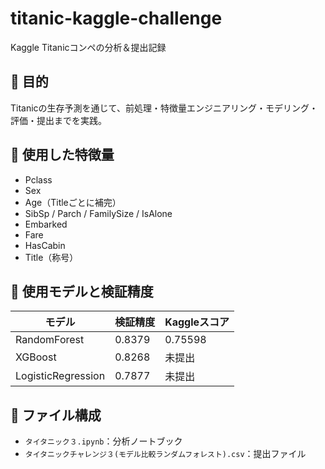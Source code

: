 # titanic-kaggle-challenge
Kaggle Titanicコンペの分析＆提出記録

## 🎯 目的
Titanicの生存予測を通じて、前処理・特徴量エンジニアリング・モデリング・評価・提出までを実践。

## 🔧 使用した特徴量
- Pclass
- Sex
- Age（Titleごとに補完）
- SibSp / Parch / FamilySize / IsAlone
- Embarked
- Fare
- HasCabin
- Title（称号）

## 🤖 使用モデルと検証精度
| モデル | 検証精度 | Kaggleスコア |
|--------|----------|---------------|
| RandomForest | 0.8379 | 0.75598 |
| XGBoost | 0.8268 | 未提出 |
| LogisticRegression | 0.7877 | 未提出 |

## 📁 ファイル構成
- `タイタニック３.ipynb`：分析ノートブック
- `タイタニックチャレンジ３(モデル比較ランダムフォレスト).csv`：提出ファイル
